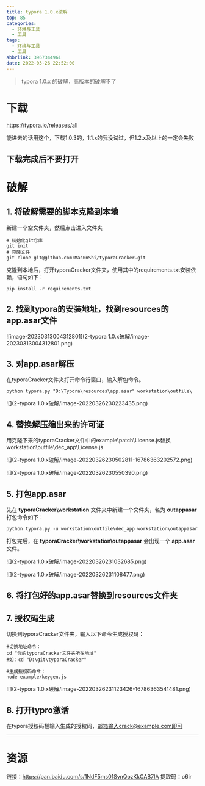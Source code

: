 ```yaml
---
title: typora 1.0.x破解
top: 85
categories:
  - 环境与工具
  - 工具
tags:
  - 环境与工具
  - 工具
abbrlink: 3967344961
date: 2022-03-26 22:52:00
---
```


> typora 1.0.x 的破解，高版本的破解不了

<!--more-->

# 下载

https://typora.io/releases/all

能进去的话用这个，下载1.0.3的，1.1.x的我没试过，但1.2.x及以上的一定会失败

## 下载完成后**不要打开**

# 破解

## 1. 将破解需要的脚本克隆到本地

新建一个空文件夹，然后点击进入文件夹

```shell
# 初始化git仓库
git init
# 克隆文件
git clone git@github.com:Mas0nShi/typoraCracker.git
```

克隆到本地后，打开typoraCracker文件夹，使用其中的requirements.txt安装依赖，语句如下：

```shell
pip install -r requirements.txt
```

## 2. 找到typora的安装地址，找到resources的app.asar文件

![image-20230313004312801](2-typora 1.0.x破解/image-20230313004312801.png)

## 3. 对app.asar解压

在typoraCracker文件夹打开命令行窗口，输入解包命令。

```shell
python typora.py "D:\Typora\resources\app.asar" workstation\outfile\
```

![](2-typora 1.0.x破解/image-20220326230223435.png)

## 4. 替换解压缩出来的许可证

用克隆下来的typoraCracker文件中的example\patch\License.js替换workstation\outfile\dec_app\License.js

![](2-typora 1.0.x破解/image-20220326230502811-16786363202572.png)

![](2-typora 1.0.x破解/image-20220326230550390.png)

## 5. 打包app.asar

先在 **typoraCracker\workstation** 文件夹中新建一个文件夹，名为 **outappasar**
打包命令如下：

```shell
python typora.py -u workstation\outfile\dec_app workstation\outappasar
```

打包完后，在 **typoraCracker\workstation\outappasar** 会出现一个 **app.asar** 文件。

![](2-typora 1.0.x破解/image-20220326231032685.png)

![](2-typora 1.0.x破解/image-20220326231108477.png)

## 6. 将打包好的app.asar替换到resources文件夹

## 7. 授权码生成

切换到typoraCracker文件夹，输入以下命令生成授权码：

```shell
#切换地址命令：
cd "你的typoraCracker文件夹所在地址"
#如：cd "D:\git\typoraCracker"

#生成授权码命令：
node example/keygen.js
```

![](2-typora 1.0.x破解/image-20220326231123426-16786363541481.png)

## 8. 打开typro激活

在typora授权码栏输入生成的授权码，邮箱输入crack@example.com即可

---

# 资源

链接：https://pan.baidu.com/s/1NdF5ms01SvnQozKkCAB7IA 
提取码：o6ir 